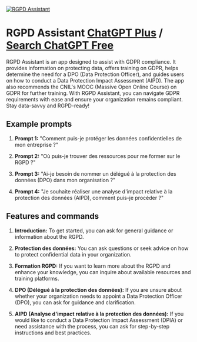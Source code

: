 
[![RGPD Assistant](https://files.oaiusercontent.com/file-l1cfrEzZux3K0I7rU1SOw8b4?se=2123-10-16T10%3A35%3A09Z&sp=r&sv=2021-08-06&sr=b&rscc=max-age%3D31536000%2C%20immutable&rscd=attachment%3B%20filename%3D4093bc01-6afd-4ac4-82d2-bd7994bf143b.png&sig=J2seNv0W3hkBBgcVKXhx7ZXMuCiHIsM7GuQl2T3mvZk%3D)](https://chat.openai.com/g/g-5pPts8O7X-rgpd-assistant)

# RGPD Assistant [ChatGPT Plus](https://chat.openai.com/g/g-5pPts8O7X-rgpd-assistant) / [Search ChatGPT Free](https://gptcall.net/index.html#/?search=RGPD%20Assistant)

RGPD Assistant is an app designed to assist with GDPR compliance. It provides information on protecting data, offers training on GDPR, helps determine the need for a DPO (Data Protection Officer), and guides users on how to conduct a Data Protection Impact Assessment (AIPD). The app also recommends the CNIL's MOOC (Massive Open Online Course) on GDPR for further training. With RGPD Assistant, you can navigate GDPR requirements with ease and ensure your organization remains compliant. Stay data-savvy and RGPD-ready!

## Example prompts

1. **Prompt 1:** "Comment puis-je protéger les données confidentielles de mon entreprise ?"

2. **Prompt 2:** "Où puis-je trouver des ressources pour me former sur le RGPD ?"

3. **Prompt 3:** "Ai-je besoin de nommer un délégué à la protection des données (DPO) dans mon organisation ?"

4. **Prompt 4:** "Je souhaite réaliser une analyse d'impact relative à la protection des données (AIPD), comment puis-je procéder ?"

## Features and commands

1. **Introduction:** To get started, you can ask for general guidance or information about the RGPD.

2. **Protection des données:** You can ask questions or seek advice on how to protect confidential data in your organization.

3. **Formation RGPD:** If you want to learn more about the RGPD and enhance your knowledge, you can inquire about available resources and training platforms.

4. **DPO (Délégué à la protection des données):** If you are unsure about whether your organization needs to appoint a Data Protection Officer (DPO), you can ask for guidance and clarification.

5. **AIPD (Analyse d'impact relative à la protection des données):** If you would like to conduct a Data Protection Impact Assessment (DPIA) or need assistance with the process, you can ask for step-by-step instructions and best practices.


